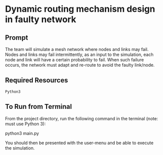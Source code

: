 # Dynamic routing mechanism design in faulty network

## Prompt
The team will simulate a mesh network where nodes and links may fail. Nodes and links may fail intermittently, as an input to the simulation, each node and link will have a certain probability to fail. When such failure occurs, the network must adapt and re-route to avoid the faulty link/node.

## Required Resources
```
Python3
```
## To Run from Terminal
From the project directory, run the following command in the terminal (note: must use Python 3):

python3 main.py

You should then be presented with the user-menu and be able to execute the simulation.
